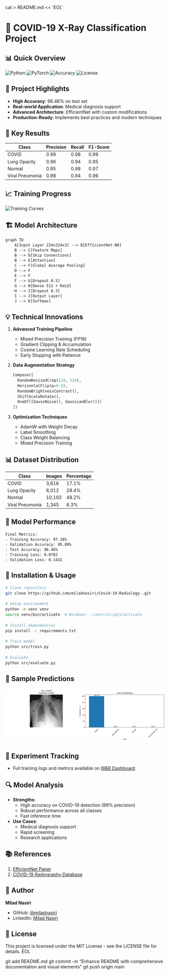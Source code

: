 cat > README.md << 'EOL'
# 🔬 COVID-19 X-Ray Classification Project

## 📊 Quick Overview
![Python](https://img.shields.io/badge/Python-3.8%2B-blue)
![PyTorch](https://img.shields.io/badge/PyTorch-2.0%2B-red)
![Accuracy](https://img.shields.io/badge/Accuracy-96.46%25-success)
![License](https://img.shields.io/badge/License-MIT-green)

## 🎯 Project Highlights
- **High Accuracy**: 96.46% on test set
- **Real-world Application**: Medical diagnosis support
- **Advanced Architecture**: EfficientNet with custom modifications
- **Production-Ready**: Implements best practices and modern techniques

## 🌟 Key Results
| Class            | Precision | Recall | F1-Score |
|-----------------|-----------|---------|----------|
| COVID           | 0.99      | 0.98    | 0.99     |
| Lung Opacity    | 0.96      | 0.94    | 0.95     |
| Normal          | 0.95      | 0.98    | 0.97     |
| Viral Pneumonia | 0.98      | 0.94    | 0.96     |

## 📈 Training Progress
![Training Curves](https://wandb.ai/miladnassiri92-topnetwork/covid-xray-classification/runs/16vcktjk/files/media/images/train_acc_30.png)

## 🏗️ Model Architecture
```mermaid
graph TD
    A[Input Layer 224x224x3] --> B[EfficientNet-B0]
    B --> C[Feature Maps]
    B --> D[Skip Connections]
    B --> E[Attention]
    C --> F[Global Average Pooling]
    D --> F
    E --> F
    F --> G[Dropout 0.5]
    G --> H[Dense 512 + ReLU]
    H --> I[Dropout 0.3]
    I --> J[Output Layer]
    J --> K[Softmax]
```

## 💡 Technical Innovations
1. **Advanced Training Pipeline**
   - Mixed Precision Training (FP16)
   - Gradient Clipping & Accumulation
   - Cosine Learning Rate Scheduling
   - Early Stopping with Patience

2. **Data Augmentation Strategy**
   ```python
   Compose([
     RandomResizedCrop(224, 224),
     HorizontalFlip(p=0.5),
     RandomBrightnessContrast(),
     ShiftScaleRotate(),
     OneOf([GaussNoise(), GaussianBlur()])
   ])
   ```

3. **Optimization Techniques**
   - AdamW with Weight Decay
   - Label Smoothing
   - Class Weight Balancing
   - Mixed Precision Training

## 📊 Dataset Distribution
| Class           | Images | Percentage |
|----------------|---------|------------|
| COVID          | 3,616   | 17.1%      |
| Lung Opacity   | 6,012   | 28.4%      |
| Normal         | 10,192  | 48.2%      |
| Viral Pneumonia| 1,345   | 6.3%       |

## 🚀 Model Performance
```
Final Metrics:
- Training Accuracy: 97.38%
- Validation Accuracy: 95.89%
- Test Accuracy: 96.46%
- Training Loss: 0.0782
- Validation Loss: 0.1432
```

## 🔧 Installation & Usage
```bash
# Clone repository
git clone https://github.com/miladnasiri/Covid-19-Radiology-.git

# Setup environment
python -m venv venv
source venv/bin/activate  # Windows: .\venv\Scripts\activate

# Install dependencies
pip install -r requirements.txt

# Train model
python src/train.py

# Evaluate
python src/evaluate.py
```

## 📱 Sample Predictions
![Sample Predictions](predictions/COVID_sample_1.png)

## 🧪 Experiment Tracking
- Full training logs and metrics available on [W&B Dashboard](https://wandb.ai/miladnassiri92-topnetwork/covid-xray-classification/runs/16vcktjk)

## 🔍 Model Analysis
- **Strengths**:
  - High accuracy on COVID-19 detection (99% precision)
  - Robust performance across all classes
  - Fast inference time
- **Use Cases**:
  - Medical diagnosis support
  - Rapid screening
  - Research applications

## 📚 References
1. [EfficientNet Paper](https://arxiv.org/abs/1905.11946)
2. [COVID-19 Radiography Database](https://ieee-dataport.org/documents/covid-19-chest-x-ray-database)

## 👤 Author
**Milad Nasiri**
- GitHub: [@miladnasiri](https://github.com/miladnasiri)
- LinkedIn: [Milad Nasiri](Your-LinkedIn-URL)

## 📄 License
This project is licensed under the MIT License - see the LICENSE file for details.
EOL

git add README.md
git commit -m "Enhance README with comprehensive documentation and visual elements"
git push origin main
